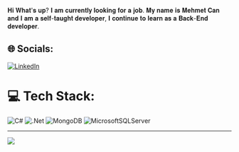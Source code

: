 𝐇𝐢 𝐖𝐡𝐚𝐭'𝐬 𝐮𝐩? 𝐈 𝐚𝐦 𝐜𝐮𝐫𝐫𝐞𝐧𝐭𝐥𝐲 𝐥𝐨𝐨𝐤𝐢𝐧𝐠 𝐟𝐨𝐫 𝐚 𝐣𝐨𝐛. 𝐌𝐲 𝐧𝐚𝐦𝐞 𝐢𝐬 𝐌𝐞𝐡𝐦𝐞𝐭 𝐂𝐚𝐧 𝐚𝐧𝐝 𝐈 𝐚𝐦 𝐚 𝐬𝐞𝐥𝐟-𝐭𝐚𝐮𝐠𝐡𝐭 𝐝𝐞𝐯𝐞𝐥𝐨𝐩𝐞𝐫, 𝐈 𝐜𝐨𝐧𝐭𝐢𝐧𝐮𝐞 𝐭𝐨 𝐥𝐞𝐚𝐫𝐧 𝐚𝐬 𝐚 𝐁𝐚𝐜𝐤-𝐄𝐧𝐝 𝐝𝐞𝐯𝐞𝐥𝐨𝐩𝐞𝐫.

## 🌐 Socials:
[![LinkedIn](https://img.shields.io/badge/LinkedIn-%230077B5.svg?logo=linkedin&logoColor=white)](https://linkedin.com/in/mehmetcankalabas) 

# 💻 Tech Stack:
![C#](https://img.shields.io/badge/c%23-%23239120.svg?style=plastic&logo=c-sharp&logoColor=white) ![.Net](https://img.shields.io/badge/.NET-5C2D91?style=plastic&logo=.net&logoColor=white) ![MongoDB](https://img.shields.io/badge/MongoDB-%234ea94b.svg?style=plastic&logo=mongodb&logoColor=white) ![MicrosoftSQLServer](https://img.shields.io/badge/Microsoft%20SQL%20Sever-CC2927?style=plastic&logo=microsoft%20sql%20server&logoColor=white)

---
[![](https://visitcount.itsvg.in/api?id=MehmetCanKalabas&icon=2&color=0)](https://visitcount.itsvg.in)

<!-- Proudly created with GPRM ( https://gprm.itsvg.in ) -->
<!--
**MehmetCanKalabas/MehmetCanKalabas** is a ✨ _special_ ✨ repository because its `README.md` (this file) appears on your GitHub profile.

Here are some ideas to get you started:

- 🔭 I’m currently working on ...
- 🌱 I’m currently learning ...
